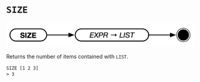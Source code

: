 # `SIZE`

![SIZE](../assets/size.png)

Returns the number of items contained with `LIST`.

```text
SIZE [1 2 3]
> 3
```
